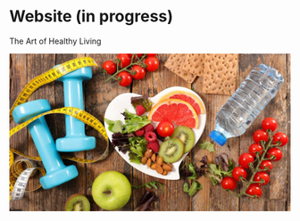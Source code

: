 # Website (in progress)
The Art of Healthy Living
<p align="center">
  <img src="images/Healthy.jpg">
</p>
